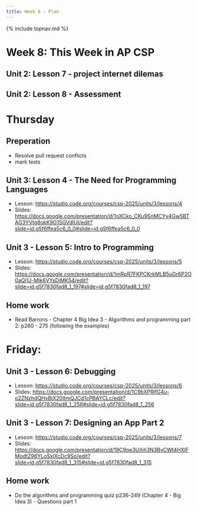 ```yaml
---
title: Week 8 — Plan
---
```

{% include topnav.md %}

# Week 8: This Week in AP CSP

## Unit 2: Lesson 7 - project internet dilemas
## Unit 2: Lesson 8 - Assessment




# Thursday 
## Preperation
- Resolve pull request conflicts
- mark tests

## Unit 3: Lesson 4 - The Need for Programming Languages
- Lesson: https://studio.code.org/courses/csp-2025/units/3/lessons/4
- Slides: https://docs.google.com/presentation/d/1oXCko_CKu9SnMCYy4Gw5BTAG3YVtg8okK9G1SGVdlUI/edit?slide=id.g5f6ffea5c6_0_0#slide=id.g5f6ffea5c6_0_0

## Unit 3 - Lesson 5: Intro to Programming
- Lesson: https://studio.code.org/courses/csp-2025/units/3/lessons/5
- Slides: https://docs.google.com/presentation/d/1mRpR7FKPCKrkMLB5uGr6P2O0aQj1J-MIk6VYsDiMK54/edit?slide=id.g5f7830fad8_1_197#slide=id.g5f7830fad8_1_197


## Home work
- Read Barrons - Chapter 4 Big Idea 3 - Algorithms and programming part 2: p260  - 275 (following the examples) 


# Friday:

## Unit 3 - Lesson 6: Debugging

- Lesson: https://studio.code.org/courses/csp-2025/units/3/lessons/6
- Slides: https://docs.google.com/presentation/d/1C9bXPRlfG4u-o2ZNzhdQHxBiX20ItmQJCd1cPBAYCLc/edit?slide=id.g5f7830fad8_1_256#slide=id.g5f7830fad8_1_256



## Unit 3 - Lesson 7: Designing an App Part 2
- Lesson: https://studio.code.org/courses/csp-2025/units/3/lessons/7
- Slides: https://docs.google.com/presentation/d/19C9oe3Uihh3N3BvCWt4HXIFModtZ96YLoSxlXcDc9So/edit?slide=id.g5f7830fad8_1_315#slide=id.g5f7830fad8_1_315


## Home work
- Do the algorithms and programming quiz  p236-249 (Chapter 4 - Big Idea 3) - Questions part 1
